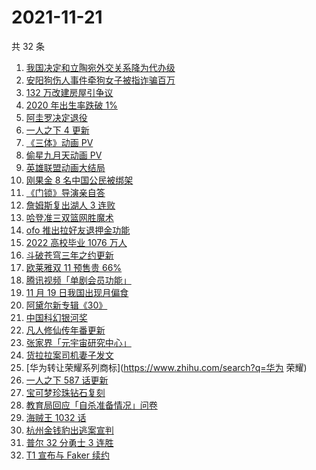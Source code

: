 # 2021-11-21

共 32 条

<!-- BEGIN -->
<!-- 最后更新时间 Sun Nov 21 2021 21:18:07 GMT+0800 (China Standard Time) -->

1. [我国决定和立陶宛外交关系降为代办级](https://www.zhihu.com/search?q=立陶宛)
1. [安阳狗伤人事件牵狗女子被指诈骗百万](https://www.zhihu.com/search?q=安阳狗伤人)
1. [132 万改建房屋引争议](https://www.zhihu.com/search?q=梦想改造家)
1. [2020 年出生率跌破 1%](https://www.zhihu.com/search?q=出生率)
1. [阿圭罗决定退役](https://www.zhihu.com/search?q=阿圭罗)
1. [一人之下 4 更新](https://www.zhihu.com/search?q=一人之下4)
1. [《三体》动画 PV](https://www.zhihu.com/search?q=三体)
1. [偷星九月天动画 PV](https://www.zhihu.com/search?q=偷星九月天)
1. [英雄联盟动画大结局](https://www.zhihu.com/search?q=英雄联盟双城之战)
1. [刚果金 8 名中国公民被绑架](https://www.zhihu.com/search?q=刚果金)
1. [《门锁》导演亲自答](https://www.zhihu.com/search?q=门锁)
1. [詹姆斯复出湖人 3 连败](https://www.zhihu.com/search?q=湖人)
1. [哈登准三双篮网胜魔术](https://www.zhihu.com/search?q=篮网)
1. [ofo 推出拉好友退押金功能](https://www.zhihu.com/search?q=ofo退押金)
1. [2022 高校毕业 1076 万人](https://www.zhihu.com/search?q=高校毕业)
1. [斗破苍穹三年之约更新](https://www.zhihu.com/search?q=斗破苍穹三年之约)
1. [欧莱雅双 11 预售贵 66%](https://www.zhihu.com/search?q=欧莱雅)
1. [腾讯视频「单剧会员功能」](https://www.zhihu.com/search?q=腾讯视频)
1. [11 月 19 日我国出现月偏食](https://www.zhihu.com/search?q=月偏食)
1. [阿黛尔新专辑《30》](https://www.zhihu.com/search?q=阿黛尔)
1. [中国科幻银河奖](https://www.zhihu.com/search?q=银河奖)
1. [凡人修仙传年番更新](https://www.zhihu.com/search?q=凡人修仙传)
1. [张家界「元宇宙研究中心」](https://www.zhihu.com/search?q=元宇宙)
1. [货拉拉案司机妻子发文](https://www.zhihu.com/search?q=货拉拉案)
1. [华为转让荣耀系列商标](https://www.zhihu.com/search?q=华为 荣耀)
1. [一人之下 587 话更新](https://www.zhihu.com/search?q=一人之下)
1. [宝可梦珍珠钻石复刻](https://www.zhihu.com/search?q=宝可梦)
1. [教育局回应「自杀准备情况」问卷](https://www.zhihu.com/search?q=自杀问卷)
1. [海贼王 1032 话](https://www.zhihu.com/search?q=海贼王)
1. [杭州金钱豹出逃案宣判](https://www.zhihu.com/search?q=金钱豹出逃)
1. [普尔 32 分勇士 3 连胜](https://www.zhihu.com/search?q=勇士)
1. [T1 宣布与 Faker 续约](https://www.zhihu.com/search?q=faker)

<!-- END -->
